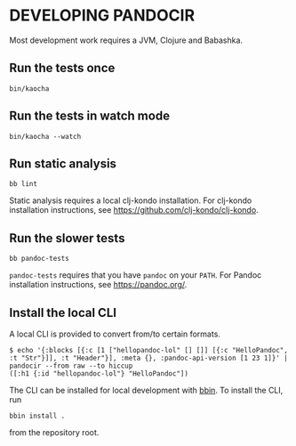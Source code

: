 # DEVELOPING PANDOCIR

Most development work requires a JVM, Clojure and Babashka.

## Run the tests once

    bin/kaocha

## Run the tests in watch mode

    bin/kaocha --watch

## Run static analysis

    bb lint

Static analysis requires a local clj-kondo installation.
For clj-kondo installation instructions, see https://github.com/clj-kondo/clj-kondo.

## Run the slower tests

    bb pandoc-tests

`pandoc-tests` requires that you have `pandoc` on your `PATH`.
For Pandoc installation instructions, see https://pandoc.org/.

## Install the local CLI

A local CLI is provided to convert from/to certain formats.

    $ echo '{:blocks [{:c [1 ["hellopandoc-lol" [] []] [{:c "HelloPandoc", :t "Str"}]], :t "Header"}], :meta {}, :pandoc-api-version [1 23 1]}' | pandocir --from raw --to hiccup
    ([:h1 {:id "hellopandoc-lol"} "HelloPandoc"])

The CLI can be installed for local development with [bbin].
To install the CLI, run

    bbin install .

from the repository root.

[bbin]: https://github.com/babashka/bbin
